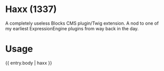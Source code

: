 Haxx (1337)
===========

A completely useless Blocks CMS plugin/Twig extension. A nod to one of my earliest ExpressionEngine plugins from way back in the day.

Usage
=====

{{ entry.body | haxx }}

